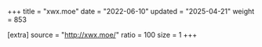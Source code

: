 +++
title = "xwx.moe"
date = "2022-06-10"
updated = "2025-04-21"
weight = 853

[extra]
source = "http://xwx.moe/"
ratio = 100
size = 1
+++
